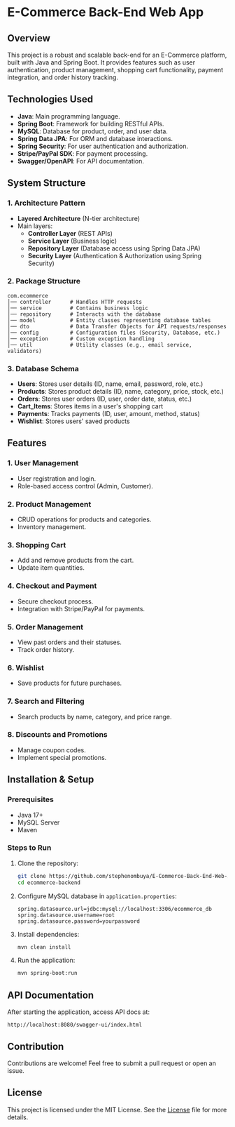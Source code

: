 # E-Commerce Back-End Web App

## Overview
This project is a robust and scalable back-end for an E-Commerce platform, built with Java and Spring Boot. It provides features such as user authentication, product management, shopping cart functionality, payment integration, and order history tracking.

## Technologies Used
- **Java**: Main programming language.
- **Spring Boot**: Framework for building RESTful APIs.
- **MySQL**: Database for product, order, and user data.
- **Spring Data JPA**: For ORM and database interactions.
- **Spring Security**: For user authentication and authorization.
- **Stripe/PayPal SDK**: For payment processing.
- **Swagger/OpenAPI**: For API documentation.

## System Structure
### **1. Architecture Pattern**
- **Layered Architecture** (N-tier architecture)
- Main layers:
  - **Controller Layer** (REST APIs)
  - **Service Layer** (Business logic)
  - **Repository Layer** (Database access using Spring Data JPA)
  - **Security Layer** (Authentication & Authorization using Spring Security)

### **2. Package Structure**
```
com.ecommerce
│── controller      # Handles HTTP requests
│── service         # Contains business logic
│── repository      # Interacts with the database
│── model           # Entity classes representing database tables
│── dto             # Data Transfer Objects for API requests/responses
│── config          # Configuration files (Security, Database, etc.)
│── exception       # Custom exception handling
│── util            # Utility classes (e.g., email service, validators)
```

### **3. Database Schema**
- **Users**: Stores user details (ID, name, email, password, role, etc.)
- **Products**: Stores product details (ID, name, category, price, stock, etc.)
- **Orders**: Stores user orders (ID, user, order date, status, etc.)
- **Cart_Items**: Stores items in a user's shopping cart
- **Payments**: Tracks payments (ID, user, amount, method, status)
- **Wishlist**: Stores users' saved products

## Features
### 1. User Management
- User registration and login.
- Role-based access control (Admin, Customer).

### 2. Product Management
- CRUD operations for products and categories.
- Inventory management.

### 3. Shopping Cart
- Add and remove products from the cart.
- Update item quantities.

### 4. Checkout and Payment
- Secure checkout process.
- Integration with Stripe/PayPal for payments.

### 5. Order Management
- View past orders and their statuses.
- Track order history.

### 6. Wishlist
- Save products for future purchases.

### 7. Search and Filtering
- Search products by name, category, and price range.

### 8. Discounts and Promotions
- Manage coupon codes.
- Implement special promotions.

## Installation & Setup
### Prerequisites
- Java 17+
- MySQL Server
- Maven

### Steps to Run
1. Clone the repository:
   ```sh
   git clone https://github.com/stephenombuya/E-Commerce-Back-End-Web-App
   cd ecommerce-backend
   ```
2. Configure MySQL database in `application.properties`:
   ```properties
   spring.datasource.url=jdbc:mysql://localhost:3306/ecommerce_db
   spring.datasource.username=root
   spring.datasource.password=yourpassword
   ```
3. Install dependencies:
   ```sh
   mvn clean install
   ```
4. Run the application:
   ```sh
   mvn spring-boot:run
   ```

## API Documentation
After starting the application, access API docs at:
```
http://localhost:8080/swagger-ui/index.html
```

## Contribution
Contributions are welcome! Feel free to submit a pull request or open an issue.

## License
This project is licensed under the MIT License. See the [License](License) file for more details.


